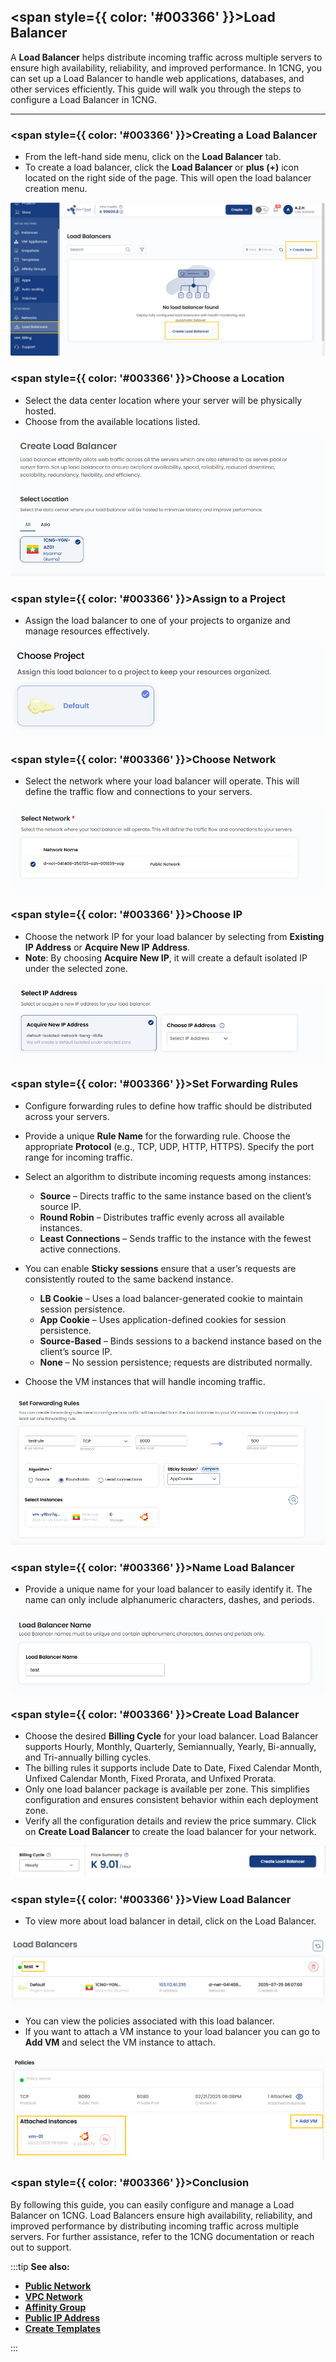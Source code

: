 ## <span style={{ color: '#003366' }}>Load Balancer</span>

A **Load Balancer** helps distribute incoming traffic across multiple servers to ensure high availability, reliability, and improved performance. In 1CNG, you can set up a Load Balancer to handle web applications, databases, and other services efficiently. This guide will walk you through the steps to configure a Load Balancer in 1CNG.

---

### <span style={{ color: '#003366' }}>Creating a Load Balancer</span>

- From the left-hand side menu, click on the **Load Balancer** tab.
- To create a load balancer, click the **Load Balancer** or **plus (+)** icon located on the right side of the page. This will open the load balancer creation menu.

![Load Balancer Page](images/load-balancers.png)

### <span style={{ color: '#003366' }}>Choose a Location</span>

- Select the data center location where your server will be physically hosted.
- Choose from the available locations listed.

![Choose Location](images/lb-select-location.png)

### <span style={{ color: '#003366' }}>Assign to a Project</span>

- Assign the load balancer to one of your projects to organize and manage resources effectively.

![Assign to Project](images/lb-choose-project.png)

### <span style={{ color: '#003366' }}>Choose Network</span>

- Select the network where your load balancer will operate. This will define the traffic flow and connections to your servers.

![Choose Network](images/lb-select-network.png)

### <span style={{ color: '#003366' }}>Choose IP</span>

- Choose the network IP for your load balancer by selecting from **Existing IP Address** or **Acquire New IP Address**.
- **Note**: By choosing **Acquire New IP**, it will create a default isolated IP under the selected zone.

![Choose IP](images/lb-select-ip-address.png)

### <span style={{ color: '#003366' }}>Set Forwarding Rules</span>

- Configure forwarding rules to define how traffic should be distributed across your servers.
- Provide a unique **Rule Name** for the forwarding rule. Choose the appropriate **Protocol** (e.g., TCP, UDP, HTTP, HTTPS). 
 Specify the port range for incoming traffic.
- Select an algorithm to distribute incoming requests among instances:
    - **Source** – Directs traffic to the same instance based on the client’s source IP.
    - **Round Robin** – Distributes traffic evenly across all available instances.
    - **Least Connections** – Sends traffic to the instance with the fewest active connections.

- You can enable **Sticky sessions** ensure that a user’s requests are consistently routed to the same backend instance.
    - **LB Cookie** – Uses a load balancer-generated cookie to maintain session persistence.
    - **App Cookie** – Uses application-defined cookies for session persistence.
    - **Source-Based** – Binds sessions to a backend instance based on the client’s source IP.
    - **None** – No session persistence; requests are distributed normally.
- Choose the VM instances that will handle incoming traffic.

![Set Forwarding Rules](images/lb-set-forwarding-rules.png)

### <span style={{ color: '#003366' }}>Name Load Balancer</span>

- Provide a unique name for your load balancer to easily identify it. The name can only include alphanumeric characters, dashes, and periods.

![Name Load Balancer](images/lb-name.png)

### <span style={{ color: '#003366' }}>Create Load Balancer</span>

- Choose the desired **Billing Cycle** for your load balancer. Load Balancer supports Hourly, Monthly, Quarterly, Semiannually, Yearly, Bi-annually, and Tri-annually billing cycles.
-  The billing rules it supports include Date to Date, Fixed Calendar Month, Unfixed Calendar Month, Fixed Prorata, and Unfixed Prorata.
- Only one load balancer package is available per zone. This simplifies configuration and ensures consistent behavior within each deployment zone.
- Verify all the configuration details and review the price summary. Click on **Create Load Balancer** to create the load balancer for your network.

![Create Load Balancer](images/lb-billing-circle.png)

### <span style={{ color: '#003366' }}>View Load Balancer</span>

- To view more about load balancer in detail, click on the Load Balancer. 

![View Load Balancer](images/view-load-balancers.png)

- You can view the policies associated with this load balancer. 
- If you want to attach a VM instance to your load balancer you can go to **Add VM** and select the VM instance to attach.

![View Load Balancer](images/lb-policies.png)

### <span style={{ color: '#003366' }}>Conclusion</span>

By following this guide, you can easily configure and manage a Load Balancer on 1CNG. Load Balancers ensure high availability, reliability, and improved performance by distributing incoming traffic across multiple servers. For further assistance, refer to the 1CNG documentation or reach out to support.

:::tip
**See also:**  
- **[Public Network](./../Networks//Public%20Network//Create%20Public%20Network.md)**
- **[VPC Network](./../Networks//VPC%20Network//Create%20VPC%20Network.md)**
- **[Affinity Group ](../Affinity%20Groups//Create%20Affinity%20Groups.md)**
- **[Public IP Address](../Networks//Public%20IP%20Address.md)**
- **[Create Templates](../Templates/Create%20Templates.md)**

:::
